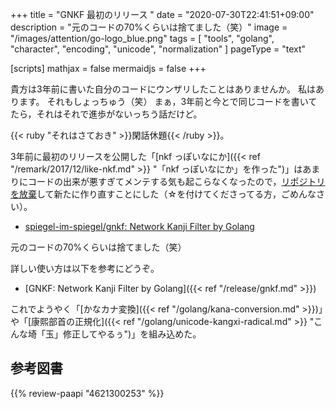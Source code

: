 +++
title = "GNKF 最初のリリース "
date =  "2020-07-30T22:41:51+09:00"
description = "元のコードの70%くらいは捨てました（笑）"
image = "/images/attention/go-logo_blue.png"
tags  = [ "tools", "golang", "character", "encoding", "unicode", "normalization" ]
pageType = "text"

[scripts]
  mathjax = false
  mermaidjs = false
+++

貴方は3年前に書いた自分のコードにウンザリしたことはありませんか。
私はあります。
それもしょっちゅう（笑） まぁ，3年前と今とで同じコードを書いてたら，それはそれで進歩がないっちう話だけど。

{{< ruby "それはさておき" >}}閑話休題{{< /ruby >}}。

3年前に最初のリリースを公開した「[nkf っぽいなにか]({{< ref "/remark/2017/12/like-nkf.md" >}} "「nkf っぽいなにか」を作った")」はあまりにコードの出来が悪すぎてメンテする気も起こらなくなったので，[リポジトリを放棄](https://github.com/spiegel-im-spiegel/text "spiegel-im-spiegel/text: Encoding/Decoding Text Package by Golang")して新たに作り直すことにした（☆を付けてくださってる方，ごめんなさい）。

- [spiegel-im-spiegel/gnkf: Network Kanji Filter by Golang](https://github.com/spiegel-im-spiegel/gnkf)

元のコードの70%くらいは捨てました（笑）

詳しい使い方は以下を参考にどうぞ。

- [GNKF: Network Kanji Filter by Golang]({{< ref "/release/gnkf.md" >}})

これでようやく「[かなカナ変換]({{< ref "/golang/kana-conversion.md" >}})」や「[康熙部首の正規化]({{< ref "/golang/unicode-kangxi-radical.md" >}} "こんな埼「玉」修正してやるぅ")」を組み込めた。

## 参考図書

{{% review-paapi "4621300253" %}} <!-- プログラミング言語Go -->
